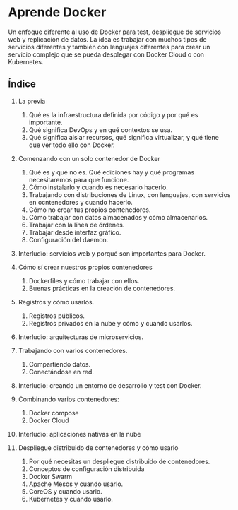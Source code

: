 # Aprende Docker

Un enfoque diferente al uso de Docker para test, despliegue de servicios web y replicación de datos. La idea es trabajar con muchos tipos de servicios diferentes y también con lenguajes diferentes para crear un servicio complejo que se pueda desplegar con Docker Cloud o con Kubernetes.

## Índice

1. La previa
   1. Qué es la infraestructura definida por código y por qué es importante.
   2. Qué significa DevOps y en qué contextos se usa.
   3. Qué significa aislar recursos, qué significa virtualizar, y qué tiene que ver todo ello con Docker.

2. Comenzando con un solo contenedor de Docker
   1. Qué es y qué no es. Qué ediciones hay y qué programas necesitaremos para que funcione. 
   2. Cómo instalarlo y cuando es necesario hacerlo.
   3. Trabajando con distribuciones de Linux, con lenguajes, con servicios en ocntenedores y cuando hacerlo.
   4. Cómo no crear tus propios contenedores.
   5. Cómo trabajar con datos almacenados y cómo almacenarlos.
   6. Trabajar con la línea de órdenes.
   7. Trabajar desde interfaz gráfico.
   8. Configuración del daemon. 

3. Interludio: servicios web y porqué son importantes para Docker.

4. Cómo sí crear nuestros propios contenedores
   1. Dockerfiles y cómo trabajar con ellos.
   2. Buenas prácticas en la creación de contenedores.

3. Registros y cómo usarlos.
   1. Registros públicos.
   2. Registros privados en la nube y cómo y cuando usarlos.

4. Interludio: arquitecturas de microservicios.
   
4. Trabajando con varios contenedores.
   1. Compartiendo datos.
   2. Conectándose en red.

5. Interludio: creando un entorno de desarrollo y test con Docker. 

5. Combinando varios contenedores:
   1. Docker compose
   1. Docker Cloud

6. Interludio: aplicaciones nativas en la nube

6. Despliegue distribuido de contenedores y cómo usarlo
   1. Por qué necesitas un despliegue distribuido de contenedores.
   2. Conceptos de configuración distribuida
   2. Docker Swarm
   3. Apache Mesos y cuando usarlo.
   4. CoreOS y cuando usarlo.
   4. Kubernetes y cuando usarlo.


